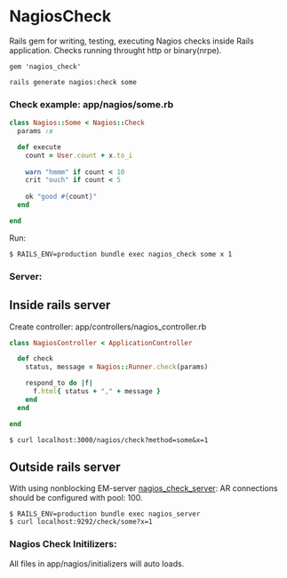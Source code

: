 NagiosCheck
===========

Rails gem for writing, testing, executing Nagios checks inside Rails application.
Checks running throught http or binary(nrpe).

    gem 'nagios_check'
    
    rails generate nagios:check some
    
### Check example: app/nagios/some.rb
```ruby
class Nagios::Some < Nagios::Check
  params :x

  def execute
    count = User.count + x.to_i
  
    warn "hmmm" if count < 10
    crit "ouch" if count < 5
    
    ok "good #{count}"
  end

end
```

Run: 

    $ RAILS_ENV=production bundle exec nagios_check some x 1
    

### Server:

Inside rails server
-------------------

Create controller: app/controllers/nagios_controller.rb

```ruby
class NagiosController < ApplicationController

  def check
    status, message = Nagios::Runner.check(params)

    respond_to do |f|
      f.html{ status + "," + message }
    end
  end

end
```

    $ curl localhost:3000/nagios/check?method=some&x=1

Outside rails server
--------------------

With using nonblocking EM-server [nagios_check_server](http://github.com/kostya/nagios_check_server):
AR connections should be configured with pool: 100.

    $ RAILS_ENV=production bundle exec nagios_server
    $ curl localhost:9292/check/some?x=1


### Nagios Check Initilizers:
All files in app/nagios/initializers will auto loads.

